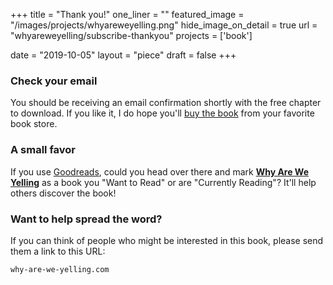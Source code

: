+++
title = "Thank you!"
one_liner = ""
featured_image = "/images/projects/whyareweyelling.png"
hide_image_on_detail = true
url = "whyareweyelling/subscribe-thankyou"
projects = ['book']

date = "2019-10-05"
layout = "piece"
draft = false
+++

### Check your email

You should be receiving an email confirmation shortly with the free chapter to download. If you like it, I do hope you'll [buy the book](/whyareweyelling) from your favorite book store. 

### A small favor

If you use [Goodreads](https://www.goodreads.com/book/show/44279111-why-are-we-yelling), could you head over there and mark **[Why Are We Yelling](https://www.goodreads.com/book/show/44279111-why-are-we-yelling)** as a book you "Want to Read" or are "Currently Reading"? It'll help others discover the book!

### Want to help spread the word?

If you can think of people who might be interested in this book, please send them a link to this URL: 

`why-are-we-yelling.com`

